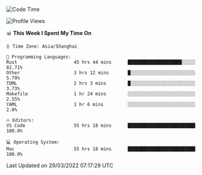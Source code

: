 <!--START_SECTION:waka-->
![Code Time](http://img.shields.io/badge/Code%20Time-1%2C164%20hrs%2021%20mins-blue)

![Profile Views](http://img.shields.io/badge/Profile%20Views-7-blue)

📊 **This Week I Spent My Time On** 

```text
⌚︎ Time Zone: Asia/Shanghai

💬 Programming Languages: 
Rust                     45 hrs 44 mins      ████████████████████░░░░░   82.71% 
Other                    3 hrs 12 mins       █░░░░░░░░░░░░░░░░░░░░░░░░   5.79% 
TOML                     2 hrs 3 mins        █░░░░░░░░░░░░░░░░░░░░░░░░   3.73% 
Makefile                 1 hr 24 mins        ░░░░░░░░░░░░░░░░░░░░░░░░░   2.55% 
YAML                     1 hr 6 mins         ░░░░░░░░░░░░░░░░░░░░░░░░░   2.0%

🔥 Editors: 
VS Code                  55 hrs 18 mins      █████████████████████████   100.0%

💻 Operating System: 
Mac                      55 hrs 18 mins      █████████████████████████   100.0%

```


 Last Updated on 29/03/2022 07:17:29 UTC
<!--END_SECTION:waka-->
